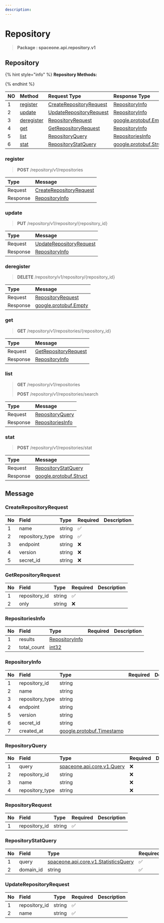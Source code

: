 ```yaml
---
description:  
---
```

# Repository

>  **Package : spaceone.api.repository.v1**

## Repository

{% hint style="info" %}
**Repository Methods:**

{%  endhint %}


| NO |  Method | Request Type | Response Type | Description |
| :--- | :--- | :--- | :--- | :--- |
| 1 | [register](Repository.md#register)| [CreateRepositoryRequest](Repository.md#createrepositoryrequest)| [RepositoryInfo](Repository.md#repositoryinfo) |  |
| 2 | [update](Repository.md#update)| [UpdateRepositoryRequest](Repository.md#updaterepositoryrequest)| [RepositoryInfo](Repository.md#repositoryinfo) |  |
| 3 | [deregister](Repository.md#deregister)| [RepositoryRequest](Repository.md#repositoryrequest)|[google.protobuf.Empty](https://github.com/protocolbuffers/protobuf/blob/master/src/google/protobuf/empty.proto)|  |
| 4 | [get](Repository.md#get)| [GetRepositoryRequest](Repository.md#getrepositoryrequest)| [RepositoryInfo](Repository.md#repositoryinfo) |  |
| 5 | [list](Repository.md#list)| [RepositoryQuery](Repository.md#repositoryquery)| [RepositoriesInfo](Repository.md#repositoriesinfo) |  |
| 6 | [stat](Repository.md#stat)| [RepositoryStatQuery](Repository.md#repositorystatquery)|[google.protobuf.Struct](https://github.com/protocolbuffers/protobuf/blob/master/src/google/protobuf/struct.proto)|  |

### register
> **POST** /repository/v1/repositories
>



| Type | Message |
| :--- | :--- |
| Request | [CreateRepositoryRequest](Repository.md#createrepositoryrequest) |
| Response |  [RepositoryInfo](Repository.md#repositoryinfo)  |



### update
> **PUT** /repository/v1/repository/{repository_id}
>



| Type | Message |
| :--- | :--- |
| Request | [UpdateRepositoryRequest](Repository.md#updaterepositoryrequest) |
| Response |  [RepositoryInfo](Repository.md#repositoryinfo)  |



### deregister
> **DELETE** /repository/v1/repository/{repository_id}
>



| Type | Message |
| :--- | :--- |
| Request | [RepositoryRequest](Repository.md#repositoryrequest) |
| Response | [google.protobuf.Empty](https://github.com/protocolbuffers/protobuf/blob/master/src/google/protobuf/empty.proto) |



### get
> **GET** /repository/v1/repositories/{repository_id}
>



| Type | Message |
| :--- | :--- |
| Request | [GetRepositoryRequest](Repository.md#getrepositoryrequest) |
| Response |  [RepositoryInfo](Repository.md#repositoryinfo)  |



### list
> **GET** /repository/v1/repositories
>
> **POST** /repository/v1/repositories/search




| Type | Message |
| :--- | :--- |
| Request | [RepositoryQuery](Repository.md#repositoryquery) |
| Response |  [RepositoriesInfo](Repository.md#repositoriesinfo)  |



### stat
> **POST** /repository/v1/repositories/stat
>



| Type | Message |
| :--- | :--- |
| Request | [RepositoryStatQuery](Repository.md#repositorystatquery) |
| Response | [google.protobuf.Struct](https://github.com/protocolbuffers/protobuf/blob/master/src/google/protobuf/struct.proto) |





## Message

### CreateRepositoryRequest
| No | Field | Type | Required | Description |
| :--- | :--- | :--- | :--- | :--- |
| 1 | name |string |✅ ||
| 2 | repository_type |string |✅ ||
| 3 | endpoint |string |❌ ||
| 4 | version |string |❌ ||
| 5 | secret_id |string |❌ ||

### GetRepositoryRequest
| No | Field | Type | Required | Description |
| :--- | :--- | :--- | :--- | :--- |
| 1 | repository_id |string |✅ ||
| 2 | only |string |❌ ||

### RepositoriesInfo
| No | Field | Type | Required | Description |
| :--- | :--- | :--- | :--- | :--- |
| 1 | results |[RepositoryInfo](Repository.md#repositoryinfo) | ||
| 2 | total_count |[int32](https://github.com/protocolbuffers/protobuf/blob/master/src/google/protobuf/type.proto) | ||

### RepositoryInfo
| No | Field | Type | Required | Description |
| :--- | :--- | :--- | :--- | :--- |
| 1 | repository_id |string | ||
| 2 | name |string | ||
| 3 | repository_type |string | ||
| 4 | endpoint |string | ||
| 5 | version |string | ||
| 6 | secret_id |string | ||
| 7 | created_at |[google.protobuf.Timestamp](https://github.com/protocolbuffers/protobuf/blob/master/src/google/protobuf/timestamp.proto) | ||

### RepositoryQuery
| No | Field | Type | Required | Description |
| :--- | :--- | :--- | :--- | :--- |
| 1 | query |[spaceone.api.core.v1.Query](https://spaceone-dev.gitbook.io/api-reference/common-v1/search-query) |❌ ||
| 2 | repository_id |string |❌ ||
| 3 | name |string |❌ ||
| 4 | repository_type |string |❌ ||

### RepositoryRequest
| No | Field | Type | Required | Description |
| :--- | :--- | :--- | :--- | :--- |
| 1 | repository_id |string |✅ ||

### RepositoryStatQuery
| No | Field | Type | Required | Description |
| :--- | :--- | :--- | :--- | :--- |
| 1 | query |[spaceone.api.core.v1.StatisticsQuery](https://spaceone-dev.gitbook.io/api-reference/common-v1/statistics-query) |✅ ||
| 2 | domain_id |string |✅ ||

### UpdateRepositoryRequest
| No | Field | Type | Required | Description |
| :--- | :--- | :--- | :--- | :--- |
| 1 | repository_id |string |✅ ||
| 2 | name |string |✅ ||
